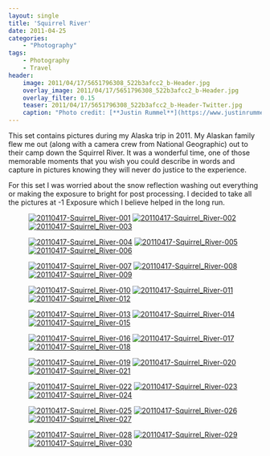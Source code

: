 ```yaml
---
layout: single
title: 'Squirrel River'
date: 2011-04-25
categories:
    - "Photography"
tags:
    - Photography
    - Travel
header:
    image: 2011/04/17/5651796308_522b3afcc2_b-Header.jpg
    overlay_image: 2011/04/17/5651796308_522b3afcc2_b-Header.jpg
    overlay_filter: 0.15
    teaser: 2011/04/17/5651796308_522b3afcc2_b-Header-Twitter.jpg 		# Shrink image to 575 width
    caption: "Photo credit: [**Justin Rummel**](https://www.justinrummel.com)"
---
```

This set contains pictures during my Alaska trip in 2011. My Alaskan family flew me out (along with a camera crew from National Geographic) out to their camp down the Squirrel River. It was a wonderful time, one of those memorable moments that you wish you could describe in words and capture in pictures knowing they will never do justice to the experience.

For this set I was worried about the snow reflection washing out everything or making the exposure to bright for post processing. I decided to take all the pictures at -1 Exposure which I believe helped in the long run. 

<figure class="third">
<a href="https://www.flickr.com/photos/justinrummel/5651224173/"><img src="https://farm6.static.flickr.com/5025/5651224173_42bb519b34_m.jpg" title="20110417-Squirrel_River-001" /></a>
<a href="https://www.flickr.com/photos/justinrummel/5651224599/"><img src="https://farm6.static.flickr.com/5223/5651224599_ec305017c6_m.jpg" title="20110417-Squirrel_River-002" /></a>
<a href="https://www.flickr.com/photos/justinrummel/5651790698/"><img src="https://farm6.static.flickr.com/5228/5651790698_6e4741a3ab_m.jpg" title="20110417-Squirrel_River-003" /></a>
</figure>
<figure class="third">
<a href="https://www.flickr.com/photos/justinrummel/5651225167/"><img src="https://farm6.static.flickr.com/5142/5651225167_7dd4aa5dd7_m.jpg" title="20110417-Squirrel_River-004" /></a>
<a href="https://www.flickr.com/photos/justinrummel/5651225443/"><img src="https://farm6.static.flickr.com/5306/5651225443_babae3959c_m.jpg" title="20110417-Squirrel_River-005" /></a>
<a href="https://www.flickr.com/photos/justinrummel/5651225711/"><img src="https://farm6.static.flickr.com/5264/5651225711_afa27e04d2_m.jpg" title="20110417-Squirrel_River-006" /></a>
</figure>
<figure class="third">
<a href="https://www.flickr.com/photos/justinrummel/5651226055/"><img src="https://farm6.static.flickr.com/5307/5651226055_c36548c1af_m.jpg" title="20110417-Squirrel_River-007" /></a>
<a href="https://www.flickr.com/photos/justinrummel/5651226433/"><img src="https://farm6.static.flickr.com/5262/5651226433_93b9f7ff01_m.jpg" title="20110417-Squirrel_River-008" /></a>
<a href="https://www.flickr.com/photos/justinrummel/5651792518/"><img src="https://farm6.static.flickr.com/5184/5651792518_b6f09824b1_m.jpg" title="20110417-Squirrel_River-009" /></a>
</figure>
<figure class="third">
<a href="https://www.flickr.com/photos/justinrummel/5651792824/"><img src="https://farm6.static.flickr.com/5303/5651792824_9aa6f41b03_m.jpg" title="20110417-Squirrel_River-010" /></a>
<a href="https://www.flickr.com/photos/justinrummel/5651227515/"><img src="https://farm6.static.flickr.com/5030/5651227515_8ce6418945_m.jpg" title="20110417-Squirrel_River-011" /></a>
<a href="https://www.flickr.com/photos/justinrummel/5651793562/"><img src="https://farm6.static.flickr.com/5027/5651793562_3797ddfb08_m.jpg" title="20110417-Squirrel_River-012" /></a>
</figure>
<figure class="third">
<a href="https://www.flickr.com/photos/justinrummel/5651793856/"><img src="https://farm6.static.flickr.com/5222/5651793856_cbc9ae1ede_m.jpg" title="20110417-Squirrel_River-013" /></a>
<a href="https://www.flickr.com/photos/justinrummel/5651228359/"><img src="https://farm6.static.flickr.com/5181/5651228359_4ee2a13eeb_m.jpg" title="20110417-Squirrel_River-014" /></a>
<a href="https://www.flickr.com/photos/justinrummel/5651228635/"><img src="https://farm6.static.flickr.com/5106/5651228635_c49de4339a_m.jpg" title="20110417-Squirrel_River-015" /></a>
</figure>
<figure class="third">
<a href="https://www.flickr.com/photos/justinrummel/5651794892/"><img src="https://farm6.static.flickr.com/5301/5651794892_31d72851a5_m.jpg" title="20110417-Squirrel_River-016" /></a>
<a href="https://www.flickr.com/photos/justinrummel/5651229465/"><img src="https://farm6.static.flickr.com/5261/5651229465_8001f42d15_m.jpg" title="20110417-Squirrel_River-017" /></a>
<a href="https://www.flickr.com/photos/justinrummel/5651229825/"><img src="https://farm6.static.flickr.com/5141/5651229825_75cd65cb0d_m.jpg" title="20110417-Squirrel_River-018" /></a>
</figure>
<figure class="third">
<a href="https://www.flickr.com/photos/justinrummel/5651230161/"><img src="https://farm6.static.flickr.com/5024/5651230161_f99c2e66ed_m.jpg" title="20110417-Squirrel_River-019" /></a>
<a href="https://www.flickr.com/photos/justinrummel/5651796308/"><img src="https://farm6.static.flickr.com/5265/5651796308_522b3afcc2_m.jpg" title="20110417-Squirrel_River-020" /></a>
<a href="https://www.flickr.com/photos/justinrummel/5651230903/"><img src="https://farm6.static.flickr.com/5185/5651230903_207a429687_m.jpg" title="20110417-Squirrel_River-021" /></a>
</figure>
<figure class="third">
<a href="https://www.flickr.com/photos/justinrummel/5651231183/"><img src="https://farm6.static.flickr.com/5065/5651231183_b1bbeeacc9_m.jpg" title="20110417-Squirrel_River-022" /></a>
<a href="https://www.flickr.com/photos/justinrummel/5651231677/"><img src="https://farm6.static.flickr.com/5102/5651231677_4a544b5006_m.jpg" title="20110417-Squirrel_River-023" /></a>
<a href="https://www.flickr.com/photos/justinrummel/5651797580/"><img src="https://farm6.static.flickr.com/5303/5651797580_465135dfd1_m.jpg" title="20110417-Squirrel_River-024" /></a>
</figure>
<figure class="third">
<a href="https://www.flickr.com/photos/justinrummel/5651232191/"><img src="https://farm6.static.flickr.com/5145/5651232191_26199f62c2_m.jpg" title="20110417-Squirrel_River-025" /></a>
<a href="https://www.flickr.com/photos/justinrummel/5651232509/"><img src="https://farm6.static.flickr.com/5265/5651232509_fb07c5fc65_m.jpg" title="20110417-Squirrel_River-026" /></a>
<a href="https://www.flickr.com/photos/justinrummel/5651232749/"><img src="https://farm6.static.flickr.com/5025/5651232749_e41205f9a1_m.jpg" title="20110417-Squirrel_River-027" /></a>
</figure>
<figure class="third">
<a href="https://www.flickr.com/photos/justinrummel/5651233073/"><img src="https://farm6.static.flickr.com/5229/5651233073_c33379d039_m.jpg" title="20110417-Squirrel_River-028" /></a>
<a href="https://www.flickr.com/photos/justinrummel/5651799104/"><img src="https://farm6.static.flickr.com/5103/5651799104_163440dd3a_m.jpg" title="20110417-Squirrel_River-029" /></a>
<a href="https://www.flickr.com/photos/justinrummel/5651799424/"><img src="https://farm6.static.flickr.com/5265/5651799424_a8f41d422b_m.jpg" title="20110417-Squirrel_River-030" /></a>
</figure>